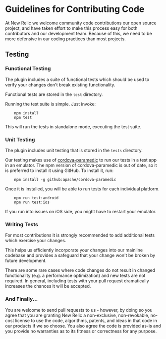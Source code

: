 # Guidelines for Contributing Code

At New Relic we welcome community code contributions our open source project,
and have taken effort to make this process easy for both contributors and our
development team. Because of this, we need to be more defensive in our coding
practices than most projects.

## Testing
### Functional Testing
The plugin includes a suite of functional tests which should be used to
verify your changes don't break existing functionality.

Functional tests are stored in the `test` directory.

Running the test suite is simple.  Just invoke:
```
    npm install
    npm test
```

This will run the tests in standalone mode, executing the test suite.
### Unit Testing
The plugin includes unit testing that is stored in the `tests` directory. 

Our testing makes use of [cordova-paramedic](https://github.com/apache/cordova-paramedic) to run our tests in a test app in an emulator. The npm version of cordova-paramedic is out of date, so it is preferred to install it using GitHub. To install it, run:
```
    npm install -g github:apache/cordova-paramedic
```
Once it is installed, you will be able to run tests for each individual platform.
```
    npm run test:android
    npm run test:ios
```
If you run into issues on iOS side, you might have to restart your emulator. 


### Writing Tests

For most contributions it is strongly recommended to add additional tests which
exercise your changes.

This helps us efficiently incorporate your changes into our mainline codebase
and provides a safeguard that your change won't be broken by future development.

There are some rare cases where code changes do not result in changed
functionality (e.g. a performance optimization) and new tests are not required.
In general, including tests with your pull request dramatically increases the
chances it will be accepted.

### And Finally...

You are welcome to send pull requests to us - however, by doing so you agree that you are granting New Relic a non-exclusive, non-revokable, no-cost license to use the code, algorithms, patents, and ideas in that code in our products if we so choose. You also agree the code is provided as-is and you provide no warranties as to its fitness or correctness for any purpose.
